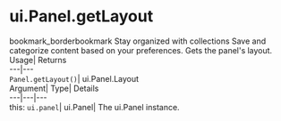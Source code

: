  
#  ui.Panel.getLayout 
bookmark_borderbookmark Stay organized with collections  Save and categorize content based on your preferences. 
Gets the panel's layout. 
Usage| Returns  
---|---  
`Panel.getLayout()`| ui.Panel.Layout  
Argument| Type| Details  
---|---|---  
this: `ui.panel`| ui.Panel| The ui.Panel instance.  
